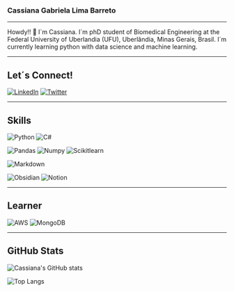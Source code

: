 ### Cassiana Gabriela Lima Barreto
---
Howdy!! 👋
I´m Cassiana. I´m phD student of Biomedical Engineering at the Federal University of Uberlandia (UFU), Uberlândia, Minas Gerais, Brasil.
I´m currently learning python with data science and machine learning.


---
## Let´s Connect!

[![LinkedIn](https://img.shields.io/badge/LinkedIn-000?style=for-the-badge&logo=linkedin&logoColor=0E76A8)](https://www.linkedin.com/in/cassianalima/) [![Twitter](https://img.shields.io/badge/Twitter-000?style=for-the-badge&logo=twitter)](https://twitter.com/cglima)

---
## Skills

![Python](https://img.shields.io/badge/Python-000?style=for-the-badge&logo=python) ![C#](https://img.shields.io/badge/C%23-000?style=for-the-badge&logo=c-sharp&logoColor=823085)

![Pandas](https://img.shields.io/badge/Pandas-000?style=for-the-badge&logo=pandas) ![Numpy](https://img.shields.io/badge/Numpy-000?style=for-the-badge&logo=numpy) ![Scikitlearn](https://img.shields.io/badge/Scikitlearn-000?style=for-the-badge&logo=scikit-learn)

![Markdown](https://img.shields.io/badge/Markdown-000?style=for-the-badge&logo=markdown)

![Obsidian](https://img.shields.io/badge/Obsidian-000000.svg?style=for-the-badge&logo=Obsidian) ![Notion](https://img.shields.io/badge/Notion-000000.svg?style=for-the-badge&logo=notion)

---
## Learner

![AWS](https://img.shields.io/badge/AWS-000000.svg?style=for-the-badge&logo=amazon-aws) ![MongoDB](https://img.shields.io/badge/MongoDB-000000.svg?style=for-the-badge&logo=mongodb)

---
## GitHub Stats

![Cassiana's GitHub stats](https://github-readme-stats.vercel.app/api?username=cglima&theme=transparent&show_icons=true&icon_color=30A3DC&hide_title=true)

![Top Langs](https://github-readme-stats-git-masterrstaa-rickstaa.vercel.app/api/top-langs/?username=cglima&layout=compact&theme=transparent&show_icons=true&icon_color=30A3DC)
<!--
**cglima/cglima** is a ✨ _special_ ✨ repository because its `README.md` (this file) appears on your GitHub profile.

Here are some ideas to get you started:

- 🔭 I’m currently working on ...
- 🌱 I’m currently learning ...
- 👯 I’m looking to collaborate on ...
- 🤔 I’m looking for help with ...
- 💬 Ask me about ...
- 📫 How to reach me: ...
- 😄 Pronouns: ...
- ⚡ Fun fact: ...
-->

